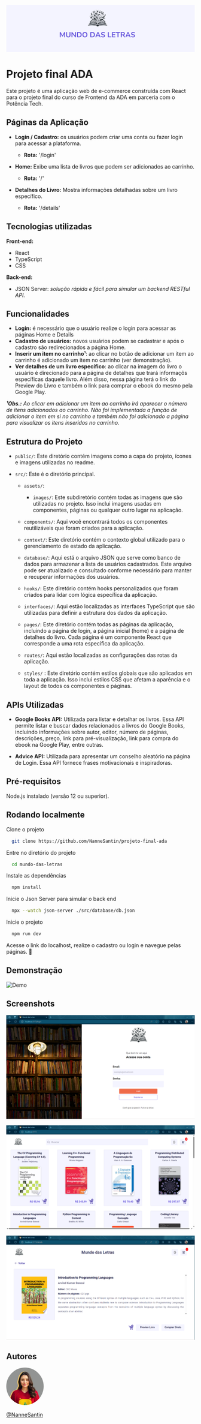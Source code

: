 
![Capa](public/capa.png)


# Projeto final ADA

Este projeto é uma aplicação web de e-commerce construída com React para o projeto final do curso de Frontend da ADA em parceria com o Potência Tech.

## Páginas da Aplicação

- **Login / Cadastro:** os usuários podem criar uma conta ou fazer login para acessar a plataforma. 
    - **Rota:** '/login'
 
- **Home:** Exibe uma lista de livros que podem ser adicionados ao carrinho.
    - **Rota:** '/'

- **Detalhes do Livro:** Mostra informações detalhadas sobre um livro específico. 
    - **Rota:** '/details'

## Tecnologias utilizadas

**Front-end:** 
- React
- TypeScript
- CSS

**Back-end:** 

- JSON Server: *solução rápida e fácil para simular um backend RESTful API.*

## Funcionalidades

- **Login:** é necessário que o usuário realize o login para acessar as páginas Home e Details
- **Cadastro de usuários:** novos usuários podem se cadastrar e após o cadastro são redirecionados a página Home.
- **Inserir um item no carrinho¹**: ao clicar no botão de adicionar um item ao carrinho é adicionado um item no carrinho (ver demonstração).
- **Ver detalhes de um livro específico**: ao clicar na imagem do livro o usuário é direcionado para a página de detalhes que trará informaçõs específicas daquele livro. Além disso, nessa página terá o link do Preview do Livro e também o link para comprar o ebook do mesmo pela Google Play.

***¹Obs.:** Ao clicar em adicionar um item ao carrinho irá aparecer o número de itens adicionados ao carrinho. Não foi implementada a função de adicionar o item em si no carrinho e também não foi adicionado a página para visualizar os itens inseridos no carrinho.*

## Estrutura do Projeto

- `public/`: Este diretório contém imagens como a capa do projeto, ícones e imagens utilizadas no readme.

- `src/`: Este é o diretório principal.

  - `assets/`:

    - `images/`: Este subdiretório contém todas as imagens que são utilizadas no projeto. Isso inclui imagens usadas em componentes, páginas ou qualquer outro lugar na aplicação.

  - `components/`: Aqui você encontrará todos os componentes reutilizáveis que foram criados para a aplicação. 

  - `context/`: Este diretório contém o contexto global utilizado para o gerenciamento de estado da aplicação. 

  - `database/`: Aqui está o arquivo JSON que serve como banco de dados para armazenar a lista de usuários cadastrados. Este arquivo pode ser atualizado e consultado conforme necessário para manter e recuperar informações dos usuários.

  - `hooks/`: Este diretório contém hooks personalizados que foram criados para lidar com lógica específica da aplicação. 

  - `interfaces/`: Aqui estão localizadas as interfaces TypeScript que são utilizadas para definir a estrutura dos dados da aplicação.

  - `pages/`: Este diretório contém todas as páginas da aplicação, incluindo a página de login, a página inicial (home) e a página de detalhes do livro. Cada página é um componente React que corresponde a uma rota específica da aplicação.

  - `routes/`: Aqui estão localizadas as configurações das rotas da aplicação.

  - `styles/` : Este diretório contém estilos globais que são aplicados em toda a aplicação. Isso inclui estilos CSS que afetam a aparência e o layout de todos os componentes e páginas.

## APIs Utilizadas

- **Google Books API:** Utilizada para listar e detalhar os livros. Essa API permite listar e buscar dados relacionados a livros do Google Books, incluindo informações sobre autor, editor, número de páginas, descrições, preço, link para pré-visualização, link para compra do ebook na Google Play, entre outras.

- **Advice API:** Utilizada para apresentar um conselho aleatório na página de Login. Essa API fornece frases motivacionais e inspiradoras.

## Pré-requisitos

Node.js instalado (versão 12 ou superior).

## Rodando localmente

Clone o projeto

```bash
  git clone https://github.com/NanneSantin/projeto-final-ada
```

Entre no diretório do projeto

```bash
  cd mundo-das-letras
```

Instale as dependências

```bash
  npm install
```

Inicie o Json Server para simular o back end

```bash
  npx --watch json-server ./src/database/db.json
```

Inicie o projeto

```bash
  npm run dev
```

Acesse o link do localhost, realize o cadastro ou login e navegue pelas páginas. 🧭


## Demonstração

![Demo](public/demo.gif)

## Screenshots

![Login](public/page-login.png)

![Login](public/page-home.png)

![Login](public/page-details.png)


## Autores

<img src="public/nanne.jpeg" alt="Minha Foto de Perfil" style="border-radius: 50%;" width="100"> 

[@NanneSantin](https://github.com/NanneSantin)



